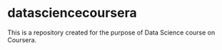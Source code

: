 # datasciencecoursera
This is a repository created for the purpose of Data Science course on Coursera.
